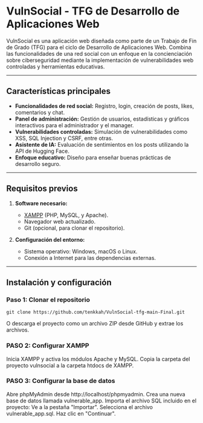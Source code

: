 # VulnSocial - TFG de Desarrollo de Aplicaciones Web

VulnSocial es una aplicación web diseñada como parte de un Trabajo de Fin de Grado (TFG) para el ciclo de Desarrollo de Aplicaciones Web. Combina las funcionalidades de una red social con un enfoque en la concienciación sobre ciberseguridad mediante la implementación de vulnerabilidades web controladas y herramientas educativas.

---

## Características principales

- **Funcionalidades de red social:** Registro, login, creación de posts, likes, comentarios y chat.
- **Panel de administración:** Gestión de usuarios, estadísticas y gráficos interactivos para el administrador y el manager.
- **Vulnerabilidades controladas:** Simulación de vulnerabilidades como XSS, SQL Injection y CSRF, entre otras.
- **Asistente de IA:** Evaluación de sentimientos en los posts utilizando la API de Hugging Face.
- **Enfoque educativo:** Diseño para enseñar buenas prácticas de desarrollo seguro.

---

## Requisitos previos

1. **Software necesario:**
   - [XAMPP](https://www.apachefriends.org/) (PHP, MySQL, y Apache).
   - Navegador web actualizado.
   - Git (opcional, para clonar el repositorio).

2. **Configuración del entorno:**
   - Sistema operativo: Windows, macOS o Linux.
   - Conexión a Internet para las dependencias externas.

---

## Instalación y configuración

### Paso 1: Clonar el repositorio
```
git clone https://github.com/tenkkah/VulnSocial-tfg-main-Final.git
```

O descarga el proyecto como un archivo ZIP desde GitHub y extrae los archivos.

### PASO 2: Configurar XAMPP
Inicia XAMPP y activa los módulos Apache y MySQL.
Copia la carpeta del proyecto vulnsocial a la carpeta htdocs de XAMPP.

### PASO 3: Configurar la base de datos
Abre phpMyAdmin desde http://localhost/phpmyadmin.
Crea una nueva base de datos llamada vulnerable_app.
Importa el archivo SQL incluido en el proyecto:
Ve a la pestaña "Importar".
Selecciona el archivo vulnerable_app.sql.
Haz clic en "Continuar".
